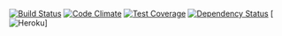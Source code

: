 [![Build Status](https://travis-ci.org/mknapik/twfhackaton.svg)](https://travis-ci.org/mknapik/twfhackaton)
[![Code Climate](https://codeclimate.com/github/mknapik/twfhackaton/badges/gpa.svg)](https://codeclimate.com/github/mknapik/twfhackaton)
[![Test Coverage](https://codeclimate.com/github/mknapik/twfhackaton/badges/coverage.svg)](https://codeclimate.com/github/mknapik/twfhackaton/coverage)
[![Dependency Status](https://gemnasium.com/mknapik/twfhackaton.svg)](https://gemnasium.com/mknapik/twfhackaton)
[![Heroku](https://heroku-badge.herokuapp.com/?app=code-divers)]

